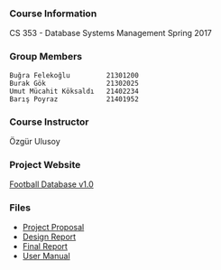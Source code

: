 ### Course Information
CS 353 - Database Systems Management
Spring 2017

### Group Members
    Buğra Felekoğlu         21301200
    Burak Gök               21302025
    Umut Mücahit Köksaldı   21402234
    Barış Poyraz            21401952

### Course Instructor
Özgür Ulusoy

### Project Website
[Football Database v1.0](http://bugra.felekoglu.ug.bilkent.edu.tr/footballdb/)

### Files
- [Project Proposal](https://drive.google.com/open?id=0B9wRM7mwf-UfNDdPaURmMXdNT0E)
- [Design Report](https://drive.google.com/open?id=0B9wRM7mwf-UfNVdjU1BLenNMNUU)
- [Final Report](https://drive.google.com/open?id=0B9wRM7mwf-UfUU1tLUlJTWdlMFU)
- [User Manual](https://drive.google.com/open?id=0B9wRM7mwf-UfTmZLdnFVdWpTd3M)
